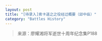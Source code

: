```yaml
---
layout: post
title: "[待录入]索卡道之之役经过概要（邱中岳）"
category: "Battles History"
---
```

> 来源：廖耀湘将军逝世十周年纪念集P188